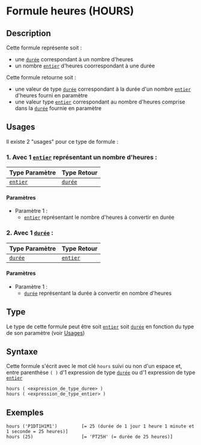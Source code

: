 # Formule heures (HOURS)
## Description
Cette formule représente soit :
- une [`durée`][valeur-de-retour] correspondant à un nombre d'heures
- un nombre [`entier`][valeur-de-retour] d'heures coorrespondant à une durée

Cette formule retourne soit :
- une valeur de type [`durée`][valeur-de-retour] correspondant à la durée d'un nombre [`entier`][valeur-de-retour] d'heures fourni en paramètre
- une valeur type [`entier`][valeur-de-retour] correspondant au nombre d'heures comprise dans la [`durée`][valeur-de-retour] fournie en paramètre

## Usages
Il existe 2 "usages" pour ce type de formule :

### 1. Avec 1 [`entier`][valeur-de-retour] représentant un nombre d'heures :

|Type Paramètre|Type Retour|
|--------------|-----------|
|[`entier`][valeur-de-retour]|[`durée`][valeur-de-retour]|

#### Paramètres
- Paramètre 1 :
    - [`entier`][valeur-de-retour] représentant le nombre d'heures à convertir en durée

### 2. Avec 1 [`durée`][valeur-de-retour] :

|Type Paramètre|Type Retour|
|--------------|-----------|
|[`durée`][valeur-de-retour]|[`entier`][valeur-de-retour]|

#### Paramètres
- Paramètre 1 :
    - [`durée`][valeur-de-retour] représentant la durée à convertir en nombre d'heures

## Type
Le type de cette formule peut être soit [`entier`][valeur-de-retour] soit [`durée`][valeur-de-retour] en fonction du type de son paramètre (voir [Usages](#usages))

## Syntaxe
Cette formule s'écrit avec le mot clé `hours` suivi ou non d'un espace et, entre parenthèse `( )` d'1 expression de type [`durée`][valeur-de-retour] ou d'1 expression de type [`entier`][valeur-de-retour]

    hours ( <expression_de_type_duree> )
    hours ( <expression_de_type_entier> )
    
## Exemples
    hours ('P1DT1H1M1')         [= 25 (durée de 1 jour 1 heure 1 minute et 1 seconde = 25 heures)]
    hours (25)                  [= 'PT25H' (= durée de 25 heures)]
    

[valeur-de-retour]: ../lexique.md#valeur-de-retour
